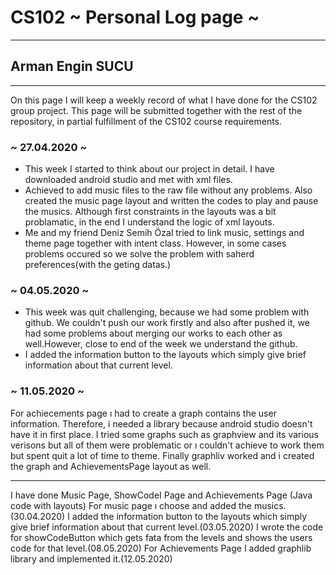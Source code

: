 # CS102 ~ Personal Log page ~
****
## Arman Engin SUCU
****

On this page I will keep a weekly record of what I have done for the CS102 group project. This page will be submitted together with the rest of the repository, in partial fulfillment of the CS102 course requirements.

### ~ 27.04.2020 ~
+ This week I started to think about our project in detail. I have downloaded android studio and met with xml files.
+ Achieved to add music files to the raw file without any problems. Also created the music page layout and written the codes to play and pause the musics. Although first constraints in the layouts was a bit problamatic, in the end I understand the logic of xml layouts.
+ Me and my friend Deniz Semih Özal tried to link music, settings and theme page together with intent class. However, in some cases problems occured so we solve the problem with saherd preferences(with the geting datas.)

### ~ 04.05.2020 ~
+ This week was quit challenging, because we had some problem with github. We couldn't push our work firstly and also after pushed it, we had some problems about merging our works to each other as well.However, close to end of the week we understand the github.
+ I added the information button to the layouts which simply give brief information about that current level.

### ~ 11.05.2020 ~
For achiecements page ı had to create a graph contains the user information. Therefore, i needed a library because android studio doesn't have it in first place. I tried some graphs such as graphview and its various verisons but all of them were problematic or ı couldn't achieve to work them but spent quit a lot of time to theme. Finally graphliv worked and i created the graph and AchievementsPage layout as well.

****
I have done Music Page, ShowCodeI Page and Achievements Page (Java code with layouts)
For music page ı choose and added the musics.(30.04.2020)
I added the information button to the layouts which simply give brief information about that current level.(03.05.2020)
I wrote the code for showCodeButton which gets fata from the levels and shows the users code for that level.(08.05.2020)
For Achievements Page I added graphlib library and implemented it.(12.05.2020)
